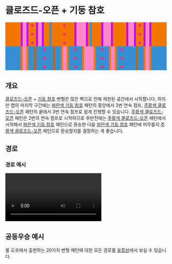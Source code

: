 # 클로즈드-오픈 + 기둥 참호

![Closed-Open + Pillar Trench](../images/variations/closed-open-pillar-trench.jpg)

## 개요

[클로즈드-오픈](../rolls/closed-open-open-closed.md#주황색-롤) + [기둥 참호](../rolls/pillar-trench.md) 변형은 많은 벽으로 인해 제한된 공간에서 시작합니다. 하지만 랩의 마지막 구간에는 [파란색 기둥 참호](../rolls/pillar-trench.md) 패턴의 중앙에서 3번 연속 점프, [주황색 클로즈드-오픈](../rolls/closed-open-open-closed.md#주황색-롤) 패턴의 끝에서 3번 연속 점프로 쉽게 진행할 수 있습니다. [주황색 클로즈드-오픈](../rolls/closed-open-open-closed.md#주황색-롤) 패턴은 2번의 연속 점프로 시작하므로 후반전에는 [주황색 클로즈드-오픈](../rolls/closed-open-open-closed.md#주황색-롤) 패턴에서 시작해서 [파란색 기둥 참호](../rolls/pillar-trench.md) 패턴으로 환승한 다음 [파란색 기둥 참호](../rolls/pillar-trench.md) 패턴에 머무를지 [주황색 클로즈드-오픈](../rolls/closed-open-open-closed.md#주황색-롤) 패턴으로 환승할지를 결정하는 게 좋습니다.

## 경로

### 경로 예시

<video controls>
  <source src="../../images/variations/closed-open-pillar-trench-standard-path.mp4" type="video/mp4">
</video>

## 공동우승 예시

롤 오프에서 출현하는 20가지 변형 패턴에 대한 모든 경로를 [유튜브](https://www.youtube.com/playlist?list=PLG_QNSp9ZgJLWYSNl4vY26VJCZeOQHO1F)에서 보실 수 있습니다.
